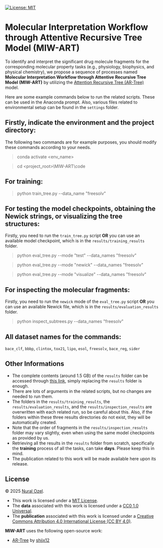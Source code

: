 [![License: MIT][mit-shield]](./LICENSE)

# Molecular Interpretation Workflow through Attentive Recursive Tree Model (MIW-ART)
To identify and interpret the significant drug molecule fragments for the corresponding molecular property tasks (e.g., physiology, biophysics, and physical chemistry), we propose a sequence of processes named **Molecular Interpretation Workflow through Attentive Recursive Tree Model (MIW-ART)** by utilizing the [Attention Recursive Tree (AR-Tree)](https://github.com/shijx12/AR-Tree) model.

Here are some example commands below to run the related scripts. These can be used in the Anaconda prompt. Also, various files related to environmental setup can be found in the `settings` folder.

## Firstly, indicate the environment and the project directory:
The following two commands are for example purposes, you should modify these commands according to your needs.

> conda activate <env_name>

> cd <project_root>\MIW-ART\code

## For training:
> python train_tree.py --data_name "freesolv"

## For testing the model checkpoints, obtaining the Newick strings, or visualizing the tree structures:
Firstly, you need to run the `train_tree.py` script **OR** you can use an available model checkpoint, which is in the `results/training_results` folder.

> python eval_tree.py --mode "test" --data_names "freesolv"

> python eval_tree.py --mode "newick" --data_names "freesolv"

> python eval_tree.py --mode "visualize" --data_names "freesolv"

## For inspecting the molecular fragments:
Firstly, you need to run the `newick` mode of the `eval_tree.py` script **OR** you can use an available Newick file, which is in the `results/evaluation_results` folder.

> python inspect_subtrees.py --data_names "freesolv"

## All dataset names for the commands:
`bace_clf`, `bbbp`, `clintox`, `tox21`, `lipo`, `esol`, `freesolv`, `bace_reg`, `sider`

## Other Informations
- The complete contents (around 1.5 GB) of the `results` folder can be accessed through [this link](https://drive.google.com/drive/folders/1A1q138vF3G-SG-aRxiA8LbI04OZk6H7w?usp=sharing), simply replacing the `results` folder is enough.
- There are lots of arguments in the related scripts, but no changes are needed to run them.
- The folders in the `results/training_results`, the `results/evaluation_results`, and the `results/inspection_results` are overwritten with each related run, so be careful about this. Also, if the folders within these three results directories do not exist, they will be automatically created.
- Note that the order of fragments in the `results/inspection_results` folder may vary slightly, even when using the same model checkpoints as provided by us.
- Retrieving all the results in the `results` folder from scratch, specifically the **training** process of all the tasks, can take **days**. Please keep this in mind.
- The publication related to this work will be made available here upon its release.

## License
© 2025 [Nural Ozel](https://github.com/tfb-sv).

- This work is licensed under a [MIT License](./LICENSE).
- The **data** associated with this work is licensed under a [CC0 1.0 Universal](./data/LICENSE).
- The **publication** associated with this work is licensed under a [Creative Commons Attribution 4.0 International License (CC BY 4.0)][cc-by].

**MIW-ART** uses the following open-source work:
- [AR-Tree](https://github.com/shijx12/AR-Tree) by [shijx12](https://github.com/shijx12)


[cc-by]: https://creativecommons.org/licenses/by/4.0/
[mit-shield]: https://img.shields.io/badge/License-MIT-yellow.svg
